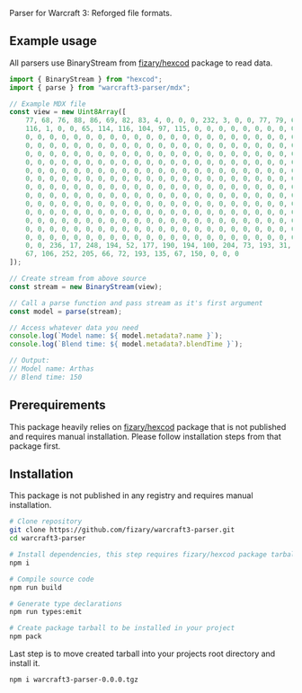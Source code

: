 Parser for Warcraft 3: Reforged file formats.

## Example usage

All parsers use BinaryStream from [fizary/hexcod](https://github.com/fizary/hexcod) package to read data.

```typescript
import { BinaryStream } from "hexcod";
import { parse } from "warcraft3-parser/mdx";

// Example MDX file
const view = new Uint8Array([
    77, 68, 76, 88, 86, 69, 82, 83, 4, 0, 0, 0, 232, 3, 0, 0, 77, 79, 68, 76,
    116, 1, 0, 0, 65, 114, 116, 104, 97, 115, 0, 0, 0, 0, 0, 0, 0, 0, 0, 0, 0,
    0, 0, 0, 0, 0, 0, 0, 0, 0, 0, 0, 0, 0, 0, 0, 0, 0, 0, 0, 0, 0, 0, 0, 0, 0,
    0, 0, 0, 0, 0, 0, 0, 0, 0, 0, 0, 0, 0, 0, 0, 0, 0, 0, 0, 0, 0, 0, 0, 0, 0,
    0, 0, 0, 0, 0, 0, 0, 0, 0, 0, 0, 0, 0, 0, 0, 0, 0, 0, 0, 0, 0, 0, 0, 0, 0,
    0, 0, 0, 0, 0, 0, 0, 0, 0, 0, 0, 0, 0, 0, 0, 0, 0, 0, 0, 0, 0, 0, 0, 0, 0,
    0, 0, 0, 0, 0, 0, 0, 0, 0, 0, 0, 0, 0, 0, 0, 0, 0, 0, 0, 0, 0, 0, 0, 0, 0,
    0, 0, 0, 0, 0, 0, 0, 0, 0, 0, 0, 0, 0, 0, 0, 0, 0, 0, 0, 0, 0, 0, 0, 0, 0,
    0, 0, 0, 0, 0, 0, 0, 0, 0, 0, 0, 0, 0, 0, 0, 0, 0, 0, 0, 0, 0, 0, 0, 0, 0,
    0, 0, 0, 0, 0, 0, 0, 0, 0, 0, 0, 0, 0, 0, 0, 0, 0, 0, 0, 0, 0, 0, 0, 0, 0,
    0, 0, 0, 0, 0, 0, 0, 0, 0, 0, 0, 0, 0, 0, 0, 0, 0, 0, 0, 0, 0, 0, 0, 0, 0,
    0, 0, 0, 0, 0, 0, 0, 0, 0, 0, 0, 0, 0, 0, 0, 0, 0, 0, 0, 0, 0, 0, 0, 0, 0,
    0, 0, 0, 0, 0, 0, 0, 0, 0, 0, 0, 0, 0, 0, 0, 0, 0, 0, 0, 0, 0, 0, 0, 0, 0,
    0, 0, 0, 0, 0, 0, 0, 0, 0, 0, 0, 0, 0, 0, 0, 0, 0, 0, 0, 0, 0, 0, 0, 0, 0,
    0, 0, 0, 0, 0, 0, 0, 0, 0, 0, 0, 0, 0, 0, 0, 0, 0, 0, 0, 0, 0, 0, 0, 0, 0,
    0, 0, 236, 17, 248, 194, 52, 177, 190, 194, 100, 204, 73, 193, 31, 101, 50,
    67, 106, 252, 205, 66, 72, 193, 135, 67, 150, 0, 0, 0
]);

// Create stream from above source
const stream = new BinaryStream(view);

// Call a parse function and pass stream as it's first argument
const model = parse(stream);

// Access whatever data you need
console.log(`Model name: ${ model.metadata?.name }`);
console.log(`Blend time: ${ model.metadata?.blendTime }`);

// Output:
// Model name: Arthas
// Blend time: 150
```

## Prerequirements

This package heavily relies on [fizary/hexcod](https://github.com/fizary/hexcod) package that is not published and requires manual installation.
Please follow installation steps from that package first.

## Installation

This package is not published in any registry and requires manual installation.

```bash
# Clone repository
git clone https://github.com/fizary/warcraft3-parser.git
cd warcraft3-parser

# Install dependencies, this step requires fizary/hexcod package tarball to be present in root directory (please read prerequirements)
npm i

# Compile source code
npm run build

# Generate type declarations
npm run types:emit

# Create package tarball to be installed in your project
npm pack
```

Last step is to move created tarball into your projects root directory and install it.

```bash
npm i warcraft3-parser-0.0.0.tgz
```
